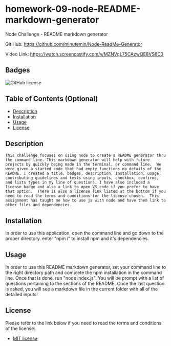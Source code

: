 # homework-09-node-README-markdown-generator
Node Challenge - README markdown generator

Git Hub: https://github.com/minutemin/Node-ReadMe-Generator

Video Link: https://watch.screencastify.com/v/MZNVqL75CAzwQE8VS6C3

## Badges
![GitHub license](https://img.shields.io/badge/license-MIT-blue.svg)

## Table of Contents (Optional)
- [Description](#description)
- [Installation](#installation)
- [Usage](#usage)
- [License](#license)

## Description
    This challenge focuses on using node to create a README generator thru the command line. This markdown generator will help with future projects by quickly being made in the terminal, or command line.  We were given a started code that had empty functions no details of the README. I created a title, badges, description, Installation, usage, contributing guidelines and tests using inputs, checkbox, confirms, and lists types in my line of questions. I have also included a license badge and also a link to open VS code if you prefer to have that option.  There is also a license link listed at the bottom if you need to read the terms and conditions for the license chosen.  This assignment has taught me how to use js with node and have them link to other files and dependencies.  

## Installation

In order to use this application, open the command line and go down to the proper directory. enter "npm i" to install npm and it's dependencies.  

## Usage

In order to use this README markdown generator, set your command line to the right directory path and complete the npm installation in the command line.  Once that is done, run "node index.js".  You will be prompt with a list of questions pertaining to the sections of the README. Once the last question is asked, you will see a markdown file in the current folder with all of the detailed inputs! 


## License
Please refer to the link below if you need to read the terms and conditions of the license:
* [MIT license](https://choosealicense.com/licenses/mit/)

